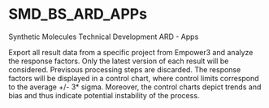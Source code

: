 # SMD_BS_ARD_APPs
Synthetic Molecules Technical Development ARD - Apps

Export all result data from a specific project from Empower3 and analyze the response factors. Only the latest version of each result will be considered. Previsous processing steps are discarded. 
The response factors will be displayed in a control chart, where control limits correspond to the average +/- 3* sigma. 
Moreover, the control charts depict trends and bias and thus indicate potential instability of the process.
